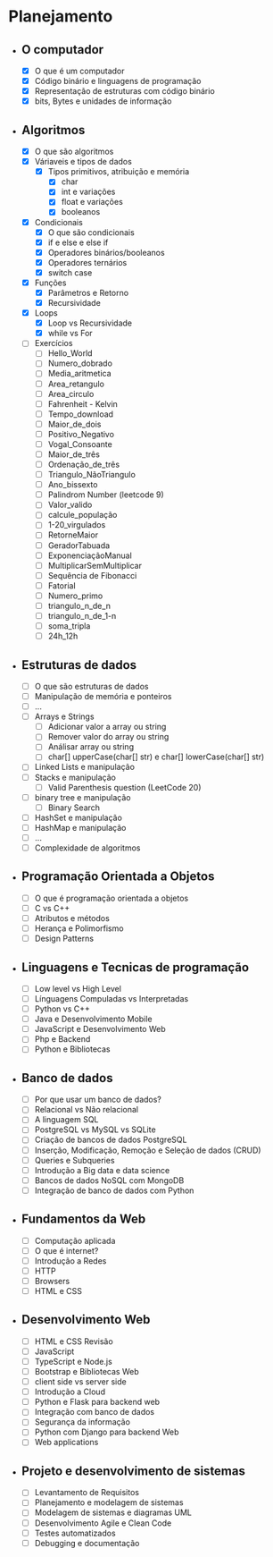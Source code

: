 # Planejamento

- ## O computador
    - [x] O que é um computador
    - [x] Código binário e linguagens de programação
    - [x] Representação de estruturas com código binário
    - [x] bits, Bytes e unidades de informação
- ## Algoritmos
    - [x] O que são algoritmos
    - [x] Váriaveis e tipos de dados
        - [x] Tipos primitivos, atribuição e memória
            - [x] char
            - [x] int e variações
            - [x] float e variações
            - [x] booleanos
    - [x] Condicionais
        - [x] O que são condicionais
        - [x] if e else e else if
        - [x] Operadores binários/booleanos
        - [x] Operadores ternários
        - [x] switch case
    - [x] Funções
        - [x] Parâmetros e Retorno
        - [x] Recursividade
    - [x] Loops
        - [x] Loop vs Recursividade
        - [x] while vs For
    - [ ] Exercícios
        - [ ] Hello_World
        - [ ] Numero_dobrado
        - [ ] Media_aritmetica
        - [ ] Area_retangulo
        - [ ] Area_circulo
        - [ ] Fahrenheit - Kelvin
        - [ ] Tempo_download
        - [ ] Maior_de_dois
        - [ ] Positivo_Negativo
        - [ ] Vogal_Consoante
        - [ ] Maior_de_três
        - [ ] Ordenação_de_três
        - [ ] Triangulo_NãoTriangulo
        - [ ] Ano_bissexto
        - [ ] Palindrom Number (leetcode 9)
        - [ ] Valor_valido
        - [ ] calcule_população
        - [ ] 1-20_virgulados
        - [ ] RetorneMaior
        - [ ] GeradorTabuada
        - [ ] ExponenciaçãoManual
        - [ ] MultiplicarSemMultiplicar
        - [ ] Sequência de Fibonacci
        - [ ] Fatorial
        - [ ] Numero_primo
        - [ ] triangulo_n_de_n
        - [ ] triangulo_n_de_1-n
        - [ ] soma_tripla
        - [ ] 24h_12h
- ## Estruturas de dados
    - [ ] O que são estruturas de dados
    - [ ] Manipulação de memória e ponteiros
    - [ ] ...
    - [ ] Arrays e Strings
        - [ ] Adicionar valor a array ou string
        - [ ] Remover valor do array ou string
        - [ ] Análisar array ou string
        - [ ] char[] upperCase(char[] str) e char[] lowerCase(char[] str)
    - [ ] Linked Lists e manipulação
    - [ ] Stacks e manipulação
        - [ ] Valid Parenthesis question (LeetCode 20)
    - [ ] binary tree e manipulação
        - [ ] Binary Search
    - [ ] HashSet e manipulação
    - [ ] HashMap e manipulação
    - [ ] ...
    - [ ] Complexidade de algoritmos
- ## Programação Orientada a Objetos
    - [ ] O que é programação orientada a objetos
    - [ ] C vs C++
    - [ ] Atributos e métodos
    - [ ] Herança e Polimorfismo
    - [ ] Design Patterns
- ## Linguagens e Tecnicas de programação
    - [ ] Low level vs High Level
    - [ ] Línguagens Compuladas vs Interpretadas
    - [ ] Python vs C++
    - [ ] Java e Desenvolvimento Mobile
    - [ ] JavaScript e Desenvolvimento Web
    - [ ] Php e Backend
    - [ ] Python e Bibliotecas
- ## Banco de dados
    - [ ] Por que usar um banco de dados?
    - [ ] Relacional vs Não relacional
    - [ ] A linguagem SQL
    - [ ] PostgreSQL vs MySQL vs SQLite
    - [ ] Criação de bancos de dados PostgreSQL
    - [ ] Inserção, Modificação, Remoção e Seleção de dados (CRUD)
    - [ ] Queries e Subqueries
    - [ ] Introdução a Big data e data science
    - [ ] Bancos de dados NoSQL com MongoDB
    - [ ] Integração de banco de dados com Python
- ## Fundamentos da Web
    - [ ] Computação aplicada
    - [ ] O que é internet?
    - [ ] Introdução a Redes
    - [ ] HTTP
    - [ ] Browsers
    - [ ] HTML e CSS
- ## Desenvolvimento Web
    - [ ] HTML e CSS Revisão
    - [ ] JavaScript
    - [ ] TypeScript e Node.js
    - [ ] Bootstrap e Bibliotecas Web
    - [ ] client side vs server side
    - [ ] Introdução a Cloud
    - [ ] Python e Flask para backend web
    - [ ] Integração com banco de dados
    - [ ] Segurança da informação
    - [ ] Python com Django para backend Web 
    - [ ] Web applications
- ## Projeto e desenvolvimento de sistemas
    - [ ] Levantamento de Requisitos
    - [ ] Planejamento e modelagem de sistemas
    - [ ] Modelagem de sistemas e diagramas UML
    - [ ] Desenvolvimento Agile e Clean Code
    - [ ] Testes automatizados
    - [ ] Debugging e documentação